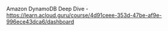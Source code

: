 Amazon DynamoDB Deep Dive - https://learn.acloud.guru/course/4d91ceee-353d-47be-af9e-996ece43dca6/dashboard
